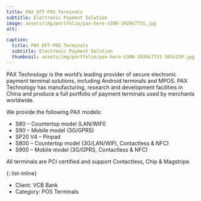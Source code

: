 ```yaml
---
title: PAX EFT-POS Terminals
subtitle: Electronic Payment Solution
image: assets/img/portfolio/pax-hero-s300-1920x7731.jpg
alt: 

caption:
  title: PAX EFT-POS Terminals
  subtitle: Electronic Payment Solution
  thumbnail: assets/img/portfolio/pax-hero-s300-1920x7731-365x220.jpg
---
```

PAX Technology is the world’s leading provider of secure electronic payment terminal solutions, including Android terminals and MPOS. PAX Technology has manufacturing, research and development facilities in China and produce a full portfolio of payment terminals used by merchants worldwide.

We provide the following PAX models:

- S80 – Countertop model (LAN/WIFI)
- S90 – Mobile model (3G/GPRS)
- SP20 V4 – Pinpad
- S800 – Countertop model (3G/LAN/WIFI, Contactless & NFC)
- S900 – Mobile model (3G/GPRS, Contactless & NFC)

All terminals are PCI certified and support Contactless, Chip & Magstripe.


{:.list-inline}
- Client: VCB Bank
- Category: POS Terminals

